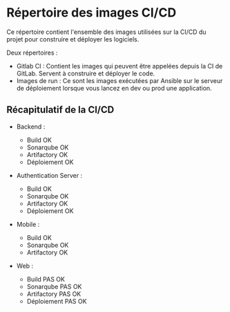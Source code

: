 # Répertoire des images CI/CD

Ce répertoire contient l'ensemble des images utilisées sur la CI/CD du projet pour construire et déployer les logiciels.

Deux répertoires :
* Gitlab CI : Contient les images qui peuvent être appelées depuis la CI de GitLab. Servent à construire et déployer le code.
* Images de run : Ce sont les images exécutées par Ansible sur le serveur de déploiement lorsque vous lancez en dev ou prod une application.


## Récapitulatif de la CI/CD 

* Backend :
  * Build OK
  * Sonarqube OK
  * Artifactory OK
  * Déploiement OK


* Authentication Server :
  * Build OK
  * Sonarqube OK
  * Artifactory OK
  * Déploiement OK


* Mobile :
  * Build OK
  * Sonarqube OK
  * Artifactory OK


* Web :
  * Build PAS OK
  * Sonarqube PAS OK
  * Artifactory PAS OK
  * Déploiement PAS OK